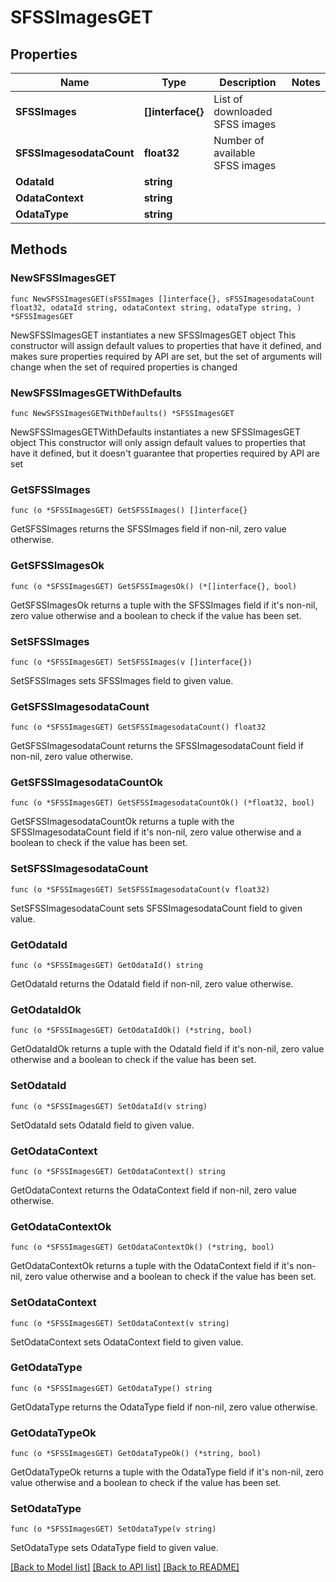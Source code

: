 # SFSSImagesGET

## Properties

Name | Type | Description | Notes
------------ | ------------- | ------------- | -------------
**SFSSImages** | **[]interface{}** | List of downloaded SFSS images | 
**SFSSImagesodataCount** | **float32** | Number of available SFSS images | 
**OdataId** | **string** |  | 
**OdataContext** | **string** |  | 
**OdataType** | **string** |  | 

## Methods

### NewSFSSImagesGET

`func NewSFSSImagesGET(sFSSImages []interface{}, sFSSImagesodataCount float32, odataId string, odataContext string, odataType string, ) *SFSSImagesGET`

NewSFSSImagesGET instantiates a new SFSSImagesGET object
This constructor will assign default values to properties that have it defined,
and makes sure properties required by API are set, but the set of arguments
will change when the set of required properties is changed

### NewSFSSImagesGETWithDefaults

`func NewSFSSImagesGETWithDefaults() *SFSSImagesGET`

NewSFSSImagesGETWithDefaults instantiates a new SFSSImagesGET object
This constructor will only assign default values to properties that have it defined,
but it doesn't guarantee that properties required by API are set

### GetSFSSImages

`func (o *SFSSImagesGET) GetSFSSImages() []interface{}`

GetSFSSImages returns the SFSSImages field if non-nil, zero value otherwise.

### GetSFSSImagesOk

`func (o *SFSSImagesGET) GetSFSSImagesOk() (*[]interface{}, bool)`

GetSFSSImagesOk returns a tuple with the SFSSImages field if it's non-nil, zero value otherwise
and a boolean to check if the value has been set.

### SetSFSSImages

`func (o *SFSSImagesGET) SetSFSSImages(v []interface{})`

SetSFSSImages sets SFSSImages field to given value.


### GetSFSSImagesodataCount

`func (o *SFSSImagesGET) GetSFSSImagesodataCount() float32`

GetSFSSImagesodataCount returns the SFSSImagesodataCount field if non-nil, zero value otherwise.

### GetSFSSImagesodataCountOk

`func (o *SFSSImagesGET) GetSFSSImagesodataCountOk() (*float32, bool)`

GetSFSSImagesodataCountOk returns a tuple with the SFSSImagesodataCount field if it's non-nil, zero value otherwise
and a boolean to check if the value has been set.

### SetSFSSImagesodataCount

`func (o *SFSSImagesGET) SetSFSSImagesodataCount(v float32)`

SetSFSSImagesodataCount sets SFSSImagesodataCount field to given value.


### GetOdataId

`func (o *SFSSImagesGET) GetOdataId() string`

GetOdataId returns the OdataId field if non-nil, zero value otherwise.

### GetOdataIdOk

`func (o *SFSSImagesGET) GetOdataIdOk() (*string, bool)`

GetOdataIdOk returns a tuple with the OdataId field if it's non-nil, zero value otherwise
and a boolean to check if the value has been set.

### SetOdataId

`func (o *SFSSImagesGET) SetOdataId(v string)`

SetOdataId sets OdataId field to given value.


### GetOdataContext

`func (o *SFSSImagesGET) GetOdataContext() string`

GetOdataContext returns the OdataContext field if non-nil, zero value otherwise.

### GetOdataContextOk

`func (o *SFSSImagesGET) GetOdataContextOk() (*string, bool)`

GetOdataContextOk returns a tuple with the OdataContext field if it's non-nil, zero value otherwise
and a boolean to check if the value has been set.

### SetOdataContext

`func (o *SFSSImagesGET) SetOdataContext(v string)`

SetOdataContext sets OdataContext field to given value.


### GetOdataType

`func (o *SFSSImagesGET) GetOdataType() string`

GetOdataType returns the OdataType field if non-nil, zero value otherwise.

### GetOdataTypeOk

`func (o *SFSSImagesGET) GetOdataTypeOk() (*string, bool)`

GetOdataTypeOk returns a tuple with the OdataType field if it's non-nil, zero value otherwise
and a boolean to check if the value has been set.

### SetOdataType

`func (o *SFSSImagesGET) SetOdataType(v string)`

SetOdataType sets OdataType field to given value.



[[Back to Model list]](../README.md#documentation-for-models) [[Back to API list]](../README.md#documentation-for-api-endpoints) [[Back to README]](../README.md)


